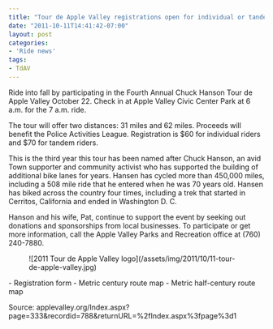 ```yaml
---
title: "Tour de Apple Valley registrations open for individual or tandem riders"
date: "2011-10-11T14:41:42-07:00"
layout: post
categories:
- 'Ride news'
tags:
- TdAV
---
```


Ride into fall by participating in the Fourth Annual Chuck Hanson Tour de Apple Valley October 22. Check in at Apple Valley Civic Center Park at 6 a.m. for the 7 a.m. ride.

The tour will offer two distances: 31 miles and 62 miles. Proceeds will benefit the Police Activities League. Registration is $60 for individual riders and $70 for tandem riders.

This is the third year this tour has been named after Chuck Hanson, an avid Town supporter and community activist who has supported the building of additional bike lanes for years. Hansen has cycled more than 450,000 miles, including a 508 mile ride that he entered when he was 70 years old. Hansen has biked across the country four times, including a trek that started in Cerritos, California and ended in Washington D. C.

Hanson and his wife, Pat, continue to support the event by seeking out donations and sponsorships from local businesses. To participate or get more information, call the Apple Valley Parks and Recreation office at (760) 240-7880.

<figure class="wp-block-image">![2011 Tour de Apple Valley logo](/assets/img/2011/10/11-tour-de-apple-valley.jpg)</figure>- Registration form
- Metric century route map
- Metric half-century route map

Source: applevalley.org/Index.aspx?page=333&amp;recordid=788&amp;returnURL=%2fIndex.aspx%3fpage%3d1